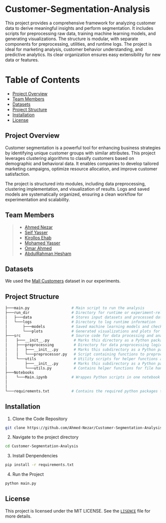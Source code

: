 # Customer-Segmentation-Analysis
This project provides a comprehensive framework for analyzing customer data to derive meaningful insights and perform segmentation. It includes scripts for preprocessing raw data, training machine learning models, and generating visualizations. The structure is modular, with separate components for preprocessing, utilities, and runtime logs. The project is ideal for marketing analysis, customer behavior understanding, and predictive analytics. Its clear organization ensures easy extensibility for new data or features.

# Table of Contents
- [Project Overview](#project-overview)
- [Team Members](#team-members)
- [Datasets](#datasets)
- [Project Structure](#project-structure)
- [Installation](#installation)
- [License](#license)


## Project Overview
Customer segmentation is a powerful tool for enhancing business strategies by identifying unique customer groups with similar attributes. This project leverages clustering algorithms to classify customers based on demographic and behavioral data. It enables companies to develop tailored marketing campaigns, optimize resource allocation, and improve customer satisfaction.

The project is structured into modules, including data preprocessing, clustering implementation, and visualization of results. Logs and saved models are systematically organized, ensuring a clean workflow for experimentation and scalability.

## Team Members
> - [Ahmed Nezar](https://github.com/Ahmed-Nezar)
> - [Seif Yasser](https://github.com/Seif-Yasser-Ahmed)
> - [Kirollos Ehab](https://github.com/KirollosEMH)
> - [Mohamed Yasser](https://github.com/mohammedYasser11)
> - [Omar Ahmed](https://github.com/Omarbayom)
> - [AbdulRahman Hesham](https://github.com/AHKSASE2002)

## Datasets

We used the [Mall Customers](https://www.kaggle.com/datasets/vjchoudhary7/customer-segmentation-tutorial-in-python) dataset in our experiments.

## Project Structure

```bash
├───main.py                   # Main script to run the analysis
├───run_dir                   # Directory for runtime or experiment-related files
│   ├───data                  # Stores input datasets and processed data
│   └───logs                  # Directory to log runtime information
│       ├───models            # Saved machine learning models and checkpoints
│       └───plots             # Generated visualizations and plots for analysis
├───src                       # Source code for data processing and analysis
│    ├───__init__.py           # Marks this directory as a Python package
│    ├───preprocessing         # Directory for data preprocessing logic
│    │   ├───__init__.py       # Marks this subdirectory as a Python package
│    │   └───preprocessor.py   # Script containing functions to preprocess the data
│    └───utils                 # Utility scripts for helper functions and │configs
│        ├───__init__.py       # Marks this subdirectory as a Python package
│        └───utils.py          # Contains helper functions for file handling, and config
├───Notebooks
│    └───Main.ipynb           # Wrappes Python scripts in one notebook
│
│
└───requirements.txt          # Contains the required python packages to run the project
  ```

## Installation

1. Clone the Code Repository

```bash
git clone https://github.com/Ahmed-Nezar/Customer-Segmentation-Analysis.git
```
2. Navigate to the project directory
   
```bash
cd Customer-Segmentation-Analysis
```
3. Install Denpendencies

```bash
pip install -r requirements.txt
```
4. Run the Project
   
```bash
python main.py
```

## License
This project is licensed under the MIT LICENSE. See the [`LISENCE`](LICENSE) file for more details.
